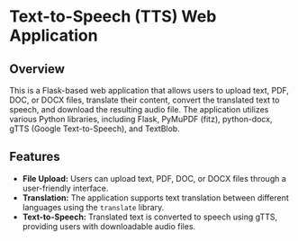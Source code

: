 # Text-to-Speech (TTS) Web Application

## Overview

This is a Flask-based web application that allows users to upload text, PDF, DOC, or DOCX files, translate their content, convert the translated text to speech, and download the resulting audio file. The application utilizes various Python libraries, including Flask, PyMuPDF (fitz), python-docx, gTTS (Google Text-to-Speech), and TextBlob.

## Features

- **File Upload:** Users can upload text, PDF, DOC, or DOCX files through a user-friendly interface.
- **Translation:** The application supports text translation between different languages using the `translate` library.
- **Text-to-Speech:** Translated text is converted to speech using gTTS, providing users with downloadable audio files.
